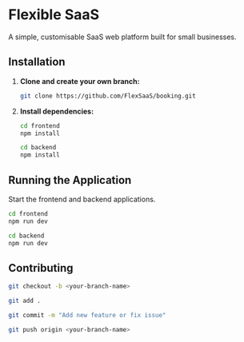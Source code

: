 # Flexible SaaS

A simple, customisable SaaS web platform built for small businesses.

## Installation

1. **Clone and create your own branch:**

   ```bash
   git clone https://github.com/FlexSaaS/booking.git
   ```

2. **Install dependencies:**

   ```bash
   cd frontend
   npm install
   ```

   ```bash
   cd backend
   npm install
   ```

## Running the Application

Start the frontend and backend applications.

```bash
cd frontend
npm run dev
```

```bash
cd backend
npm run dev
```

## Contributing

```bash
git checkout -b <your-branch-name>

git add .

git commit -m "Add new feature or fix issue"

git push origin <your-branch-name>
```
